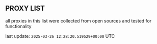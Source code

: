## PROXY LIST

all proxies in this list were collected from open sources and tested for functionality

last update: `2025-03-26 12:28:20.519529+00:00` UTC
